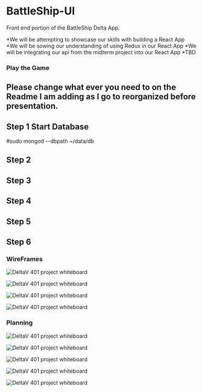 # BattleShip-UI
Front end portion of the BattleShip Delta App. 

*We will be attempting to showcase our skills with building a React App
*We will be sowing our understanding of using Redux in our React App
*We will be integrating our api from the midterm project into our React App
*TBD

### Play the Game
## Please change what ever you need to on the Readme I am adding as I go to reorganized before presentation.

## Step 1 Start Database
#sudo mongod --dbpath ~/data/db


## Step 2


## Step 3


## Step 4


## Step 5


## Step 6

### WireFrames
![DeltaV 401 project whiteboard](/WhiteBoardPictures/HOMEPAGE_WIREFRAME.PNG)

![DeltaV 401 project whiteboard](/WhiteBoardPictures/aboutpage.PNG)

![DeltaV 401 project whiteboard](/WhiteBoardPictures/alert.PNG)

![DeltaV 401 project whiteboard](/WhiteBoardPictures/gameDesktop.PNG)

### Planning
![DeltaV 401 project whiteboard](/WhiteBoardPictures/groupagreement.JPG)

![DeltaV 401 project whiteboard](/WhiteBoardPictures/project_start.JPG)

![DeltaV 401 project whiteboard](/WhiteBoardPictures/mobileView.JPG)

![DeltaV 401 project whiteboard](/WhiteBoardPictures/desktopView.JPG)

![DeltaV 401 project whiteboard](/WhiteBoardPictures/api_routing.JPG)

